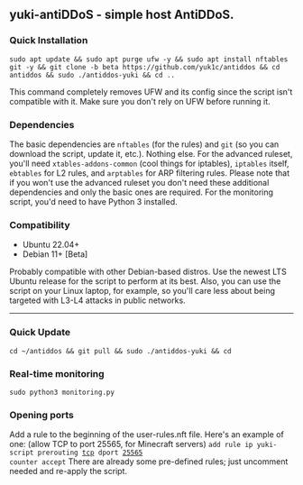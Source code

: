 ## yuki-antiDDoS - simple host AntiDDoS.

### Quick Installation
```
sudo apt update && sudo apt purge ufw -y && sudo apt install nftables git -y && git clone -b beta https://github.com/yuk1c/antiddos && cd antiddos && sudo ./antiddos-yuki && cd ..
``` 

This command completely removes UFW and its config since the script isn't compatible with it. Make sure you don't rely on UFW before running it.

### Dependencies
The basic dependencies are <code>nftables</code> (for the rules) and <code>git</code> (so you can download the script, update it, etc.). Nothing else.
For the advanced ruleset, you'll need <code>xtables-addons-common</code> (cool things for iptables), <code>iptables</code> itself, <code>ebtables</code> for L2 rules, and <code>arptables</code> for ARP filtering rules.
Please note that if you won't use the advanced ruleset you don't need these additional dependencies and only the basic ones are required.
For the monitoring script, you'd need to have Python 3 installed.

### Compatibility
- Ubuntu 22.04+
- Debian 11+ [Beta]

Probably compatible with other Debian-based distros.
Use the newest LTS Ubuntu release for the script to perform at its best.
Also, you can use the script on your Linux laptop, for example, so you'll care less about being targeted with L3-L4 attacks in public networks.

<hr>

### Quick Update
```
cd ~/antiddos && git pull && sudo ./antiddos-yuki && cd
```

### Real-time monitoring
```
sudo python3 monitoring.py
```

### Opening ports
Add a rule to the beginning of the user-rules.nft file. Here's an example of one: (allow TCP to port 25565, for Minecraft servers) <code>add rule ip yuki-script prerouting <u>tcp</u> dport <u>25565</u> counter accept</code>
There are already some pre-defined rules; just uncomment needed and re-apply the script.
